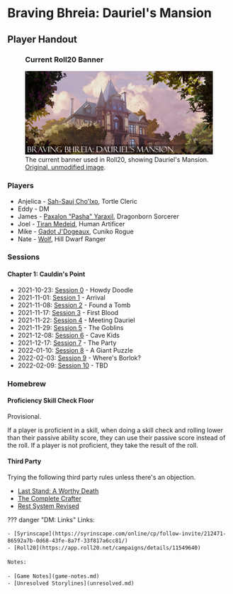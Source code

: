 # Braving Bhreia: Dauriel's Mansion

## Player Handout

<figure class="infobox right">
  <h3>Current Roll20 Banner</h3>
  <a href="/assets/images/dauriels-mansion-roll20-banner.jpg">
    <img src="/assets/images/dauriels-mansion-roll20-banner.jpg" />
  </a>
  <figcaption>
    The current banner used in Roll20, showing Dauriel's Mansion. <a href="https://www.artstation.com/artwork/W2nxZQ">Original, unmodified image</a>.
  </figcaption>
</figure>

### Players

- Anjelica - [Sah-Sauj Cho'Ixo](characters/sah-sauj-cho-ixo.md), Tortle Cleric
- Eddy - DM
- James - [Paxalon "Pasha" Yaraxil](characters/pasha.md), Dragonborn Sorcerer
- Joel - [Tiran Medeid](characters/tiran-medeid.md), Human Artificer
- Mike - [Gadot J'Dogeaux](characters/gadot-jdogeaux.md), Cuniko Rogue
- Nate - [Wolf](characters/wolf.md), Hill Dwarf Ranger

### Sessions

#### Chapter 1: Cauldin's Point

- 2021-10-23: [Session 0](sessions/session-0.md) - Howdy Doodle
- 2021-11-01: [Session 1](sessions/session-1.md) - Arrival
- 2021-11-08: [Session 2](sessions/session-2.md) - Found a Tomb
- 2021-11-17: [Session 3](sessions/session-3.md) - First Blood
- 2021-11-22: [Session 4](sessions/session-4.md) - Meeting Dauriel
- 2021-11-29: [Session 5](sessions/session-5.md) - The Goblins
- 2021-12-08: [Session 6](sessions/session-6.md) - Cave Kids
- 2021-12-17: [Session 7](sessions/session-7.md) - The Party
- 2022-01-10: [Session 8](sessions/session-8.md) - A Giant Puzzle
- 2022-02-03: [Session 9](sessions/session-9.md) - Where's Borlok?
- 2022-02-09: [Session 10](sessions/session-10.md) - TBD

### Homebrew

#### Proficiency Skill Check Floor

Provisional.

If a player is proficient in a skill, when doing a skill check and rolling lower than their passive ability score, they can use their passive score instead of the roll. If a player is not proficient, they take the result of the roll.

#### Third Party

Trying the following third party rules unless there's an objection.

- [Last Stand: A Worthy Death](https://drive.google.com/file/d/1ajDOy54cDt-Tbjb8XKK-EKvFs2oHJw-y/view)
- [The Complete Crafter](https://drive.google.com/file/d/1uMJL0iH2jY4lpdPZajricPDQ_Yp1-91q/view?usp=sharing)
- [Rest System Revised](https://drive.google.com/file/d/18KgKGDoDZ8Xt_KbEOquHEJXio_5kuDBu/view?usp=sharing)

??? danger "DM: Links"
    Links:

    - [Syrinscape](https://syrinscape.com/online/cp/follow-invite/212471-86592a7b-0d68-43fe-8a7f-33f817a6cc81/)
    - [Roll20](https://app.roll20.net/campaigns/details/11549640)

    Notes:

    - [Game Notes](game-notes.md)
    - [Unresolved Storylines](unresolved.md)
